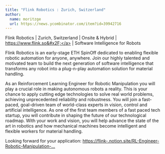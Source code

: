 ```yaml
---
title: "Flink Robotics : Zurich, Switzerland"
author:
  name: moritzge
  url: https://news.ycombinator.com/item?id=39942716
---
```

Flink Robotics | Zurich, Switzerland | Onsite &amp; Hybrid | <a href="https:&#x2F;&#x2F;www.flink.so&#x2F;" rel="nofollow">https:&#x2F;&#x2F;www.flink.so&#x2F;</a> | Software Intelligence for Robots

Flink Robotics is an early-stage ETH SpinOff dedicated to enabling flexible robotic automation for anyone, anywhere. Join our highly talented and motivated team to build the next generation of software intelligence that transforms any robot into a plug-n-play automation solution for material handling.

As an Reinforcement Learning Engineer for Robotic Manipulation you will play a crucial role in making autonomous robots a reality. This is your chance to apply cutting edge technologies to solve real world problems, achieving unprecedented reliability and robustness. You will join a fast-paced, goal-driven team of world-class experts in vision, control and artificial intelligence. As one of the first team members of a fast paced tech startup, you will contribute in shaping the future of our technological roadmap. With your work and vision, you will help advance the state of the art in robotics and how mechanical machines become intelligent and flexible workers for material handling.

Looking forward for your application: <a href="https:&#x2F;&#x2F;flink-.notion.site&#x2F;RL-Engineer-Robotic-Manipulation-0e9872ba09164f1e90c90fd3c6e5ab09" rel="nofollow">https:&#x2F;&#x2F;flink-.notion.site&#x2F;RL-Engineer-Robotic-Manipulation-...</a>
